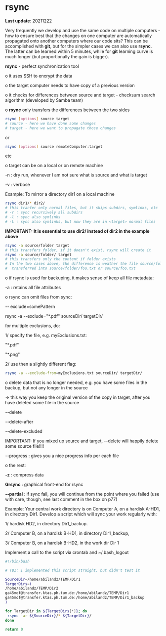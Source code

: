 # rsync

**Last update**: 20211222



Very frequently we develop and use the same code on multiple computers - how to ensure best that the changes on one computer are automatically propagated onto another computers where our code sits? This can be accomplished with **git**, but for the simpler cases we can also use **rsync**. The latter can be learned within 5 minutes, while for **git** learning curve is much longer (but proportionally the gain is bigger). 

**rsync** - perfect synchronization tool

o it uses SSH to encrypt the data

o the target computer needs to have copy of a previous version

o it checks for differences between source and target - checksum search algorithm (developed by Samba team)

o **rsync** only transfers the differences between the two sides

```bash
rsync [options] source target
# source - here we have done some changes
# target - here we want to propagate those changes
```

or

```bash
rsync [options] source remoteComputer:target
```



etc

o target can be on a local or on remote machine

-n : dry run, whenever I am not sure what is source and what is target

-v : verbose

Example: To mirror a directory dir1 on a local machine

```bash
rsync dir1/* dir2/
# this tranfer only normal files, but it skips subdirs, symlinks, etc
# -r : sync recursively all subdirs
# -l : sync also symlinks
# -L : sync also symlinks, but now they are in <target> normal files
```

**IMPORTANT: It is essential to use dir2/ instead of dir2 in the example above**

```bash
rsync -a source/folder target
# this transfers folder, if it doesn't exist, rsync will create it
rsync -a source/folder/ target
# this transfers only the content if folder exists
# In the two cases above, the difference is weather the file source/folder/foo.txt is
#  transferred into source/folder/foo.txt or source/foo.txt
```

o if rsync is used for backuping, it makes sense of keep all file metadata:

-a : retains all file attributes

o rsync can omit files from sync:

-- exclude=somePattern

rsync -a --exclude="*.pdf" sourceDir/ targetDir/

for multiple exclusions, do:

1/ specify the file, e.g. myExclusions.txt:

"*.pdf"

"*.png"

2/ use then a slightly different flag:

```bash
rsync -a --exclude-from=myExclusions.txt sourceDir/ targetDir/
```

o delete data that is no longer needed, e.g. you have some files in the backup, but not any longer in the source 

 => this way you keep the original version of the copy in target, after you have deleted some file in the source 

--delete

--delete-after

--delete-excluded

IMPORTANT: If you mixed up source and target, --delete will happily delete some source file!!!!

--progress : gives you a nice progress info per each file

o the rest:

**-z** : compress data

**Grsync** : graphical front-end for rsync

**--partial** : if sync fail, you will continue from the point where you failed (use with care, though, see last comment in the box on p77)



Example: Your central work directory is on Computer A, on a hardisk A-HD1, in directory Dir1. Develop a script which will sync your work regularly with:

1/ hardisk HD2, in directory Dir1_backup.

2/ Computer B, on a hardisk B-HD1, in directory Dir1_backup, 

3/ Computer B, on a hardisk B-HD2, in the work dir Dir 1

Implement a call to the script via crontab and ~/.bash_logout

```bash
#!/bin/bash

# TBI: I implemented this script straight, but didn't test it

SourceDir=/home/abilandz/TEMP/Dir1
TargerDirs=( 
/home/abilandz/TEMP/Dir2  
ga45mof@transfer.ktas.ph.tum.de:/home/abilandz/TEMP/Dir1 
ga45mof@transfer.ktas.ph.tum.de:/home/abilandz/TEMP/Dir1_backup 
)

for TargetDir in ${TargetDirs[*]}; do 
 rsync -ar ${SourceDir}/* ${TargetDir}/
done

return 0
```







